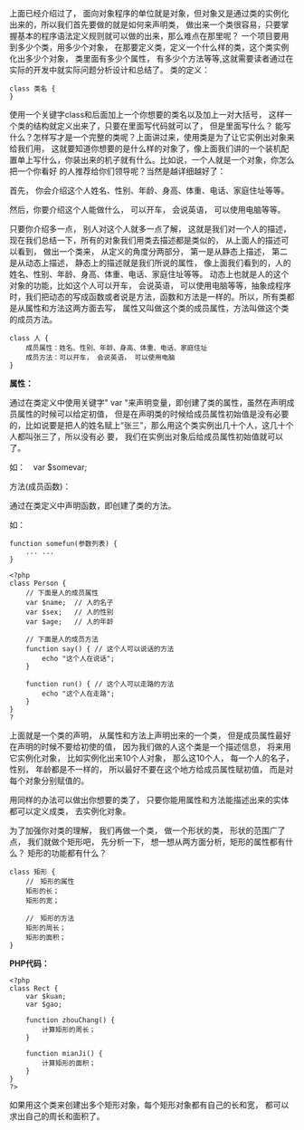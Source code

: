 上面已经介绍过了， 面向对象程序的单位就是对象，但对象又是通过类的实例化出来的，所以我们首先要做的就是如何来声明类， 做出来一个类很容易，只要掌握基本的程序语法定义规则就可以做的出来，那么难点在那里呢？ 一个项目要用到多少个类，用多少个对象， 在那要定义类，定义一个什么样的类，这个类实例化出多少个对象， 类里面有多少个属性， 有多少个方法等等,这就需要读者通过在实际的开发中就实际问题分析设计和总结了。 类的定义：

```
class 类名 {
}
```

使用一个关键字class和后面加上一个你想要的类名以及加上一对大括号， 这样一个类的结构就定义出来了，只要在里面写代码就可以了， 但是里面写什么？ 能写什么？怎样写才是一个完整的类呢？上面讲过来，使用类是为了让它实例出对象来给我们用， 这就要知道你想要的是什么样的对象了，像上面我们讲的一个装机配置单上写什么，你装出来的机子就有什么。比如说，一个人就是一个对象，你怎么把一个你看好 的人推荐给你们领导呢？当然是越详细越好了：

首先， 你会介绍这个人姓名、性别、年龄、身高、体重、电话、家庭住址等等。

然后，你要介绍这个人能做什么， 可以开车， 会说英语， 可以使用电脑等等。

只要你介绍多一点， 别人对这个人就多一点了解， 这就是我们对一个人的描述， 现在我们总结一下，所有的对象我们用类去描述都是类似的， 从上面人的描述可以看到， 做出一个类来， 从定义的角度分两部分， 第一是从静态上描述， 第二是从动态上描述， 静态上的描述就是我们所说的属性， 像上面我们看到的，人的姓名、性别、年龄、身高、体重、电话、家庭住址等等。 动态上也就是人的这个对象的功能，比如这个人可以开车， 会说英语， 可以使用电脑等等，抽象成程序时，我们把动态的写成函数或者说是方法，函数和方法是一样的。所以，所有类都是从属性和方法这两方面去写， 属性又叫做这个类的成员属性，方法叫做这个类的成员方法。

```
class 人 {
    成员属性：姓名、性别、年龄、身高、体重、电话、家庭住址
    成员方法：可以开车， 会说英语， 可以使用电脑
}
```

**属性：**

通过在类定义中使用关键字" var "来声明变量，即创建了类的属性，虽然在声明成员属性的时候可以给定初值， 但是在声明类的时候给成员属性初始值是没有必要的，比如说要是把人的姓名赋上“张三”，那么用这个类实例出几十个人，这几十个人都叫张三了，所以没有必 要， 我们在实例出对象后给成员属性初始值就可以了。

如：　var $somevar;

方法(成员函数)：

通过在类定义中声明函数，即创建了类的方法。

如：

```
function somefun(参数列表) {
    ... ...
}
```

```
<?php
class Person {
    // 下面是人的成员属性
    var $name;  // 人的名子
    var $sex;   // 人的性别
    var $age;   // 人的年龄
 
    // 下面是人的成员方法
    function say() { // 这个人可以说话的方法
        echo "这个人在说话";
    }
 
    function run() { // 这个人可以走路的方法
        echo "这个人在走路";
    }
}
?
```

上面就是一个类的声明， 从属性和方法上声明出来的一个类， 但是成员属性最好在声明的时候不要给初使的值， 因为我们做的人这个类是一个描述信息， 将来用它实例化对象， 比如实例化出来10个人对象， 那么这10个人， 每一个人的名子， 性别， 年龄都是不一样的， 所以最好不要在这个地方给成员属性赋初值， 而是对每个对象分别赋值的。

用同样的办法可以做出你想要的类了， 只要你能用属性和方法能描述出来的实体都可以定义成类， 去实例化对象。

为了加强你对类的理解， 我们再做一个类， 做一个形状的类， 形状的范围广了点， 我们就做个矩形吧， 先分析一下， 想一想从两方面分析，矩形的属性都有什么？ 矩形的功能都有什么？

```
class 矩形 {
    //　矩形的属性
    矩形的长；
    矩形的宽；
 
    //　矩形的方法
    矩形的周长；
    矩形的面积；
}
```

**PHP代码：**

```
<?php
class Rect {
    var $kuan;
    var $gao;
 
    function zhouChang() {
        计算矩形的周长；
    }
 
    function mianJi() {
        计算矩形的面积；
    }
}
?>
```
如果用这个类来创建出多个矩形对象，每个矩形对象都有自己的长和宽， 都可以求出自己的周长和面积了。